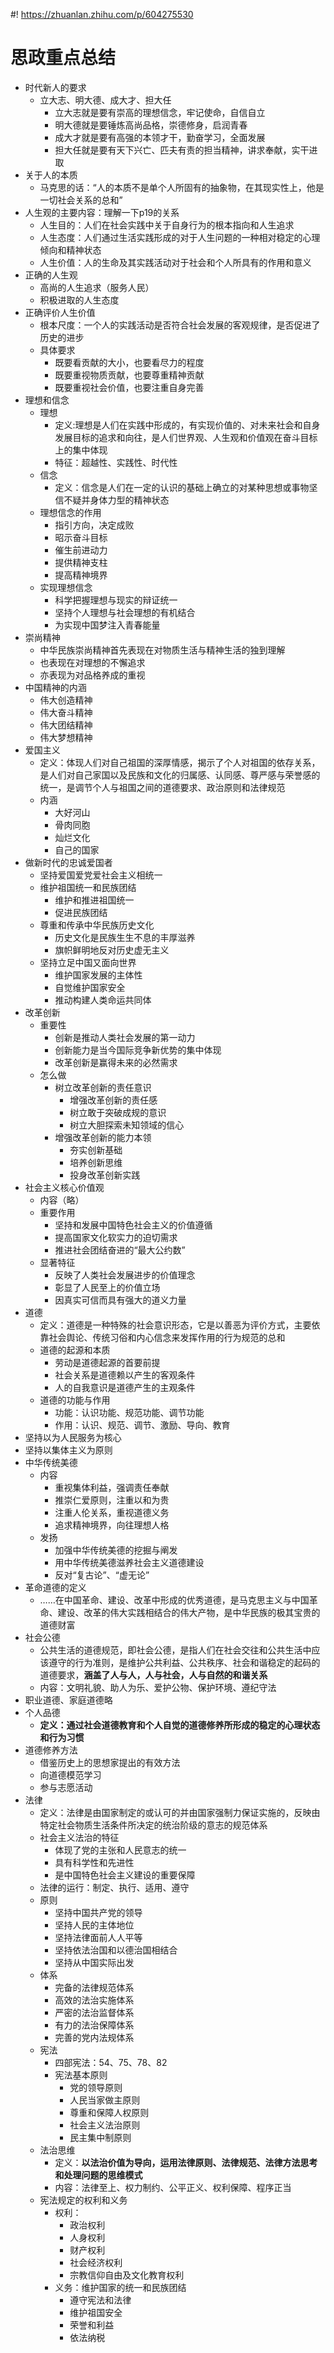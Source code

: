 #! https://zhuanlan.zhihu.com/p/604275530
# 思政重点总结
- 时代新人的要求
   - 立大志、明大德、成大才、担大任
     - 立大志就是要有崇高的理想信念，牢记使命，自信自立
     - 明大德就是要锤炼高尚品格，崇德修身，启润青春
     - 成大才就是要有高强的本领才干，勤奋学习，全面发展
     - 担大任就是要有天下兴亡、匹夫有责的担当精神，讲求奉献，实干进取
- 关于人的本质
  - 马克思的话：“人的本质不是单个人所固有的抽象物，在其现实性上，他是一切社会关系的总和”
- 人生观的主要内容：理解一下p19的关系
  - 人生目的：人们在社会实践中关于自身行为的根本指向和人生追求
  - 人生态度：人们通过生活实践形成的对于人生问题的一种相对稳定的心理倾向和精神状态
  - 人生价值：人的生命及其实践活动对于社会和个人所具有的作用和意义
- 正确的人生观
  - 高尚的人生追求（服务人民）
  - 积极进取的人生态度
- 正确评价人生价值
  - 根本尺度：一个人的实践活动是否符合社会发展的客观规律，是否促进了历史的进步
  - 具体要求
    - 既要看贡献的大小，也要看尽力的程度
    - 既要重视物质贡献，也要尊重精神贡献
    - 既要重视社会价值，也要注重自身完善
- 理想和信念
  - 理想
    - 定义:理想是人们在实践中形成的，有实现价值的、对未来社会和自身发展目标的追求和向往，是人们世界观、人生观和价值观在奋斗目标上的集中体现
    - 特征：超越性、实践性、时代性
  - 信念
    - 定义：信念是人们在一定的认识的基础上确立的对某种思想或事物坚信不疑并身体力型的精神状态
  - 理想信念的作用
    - 指引方向，决定成败
    - 昭示奋斗目标
    - 催生前进动力
    - 提供精神支柱
    - 提高精神境界
  - 实现理想信念
    - 科学把握理想与现实的辩证统一
    - 坚持个人理想与社会理想的有机结合
    - 为实现中国梦注入青春能量
- 崇尚精神
  - 中华民族崇尚精神首先表现在对物质生活与精神生活的独到理解
  - 也表现在对理想的不懈追求
  - 亦表现为对品格养成的重视
- 中国精神的内涵
  - 伟大创造精神
  - 伟大奋斗精神
  - 伟大团结精神
  - 伟大梦想精神
- 爱国主义
  - 定义：体现人们对自己祖国的深厚情感，揭示了个人对祖国的依存关系，是人们对自己家国以及民族和文化的归属感、认同感、尊严感与荣誉感的统一，是调节个人与祖国之间的道德要求、政治原则和法律规范
  - 内涵
    - 大好河山
    - 骨肉同胞
    - 灿烂文化
    - 自己的国家
- 做新时代的忠诚爱国者
  - 坚持爱国爱党爱社会主义相统一
  - 维护祖国统一和民族团结
    - 维护和推进祖国统一
    - 促进民族团结
  - 尊重和传承中华民族历史文化
    - 历史文化是民族生生不息的丰厚滋养
    - 旗帜鲜明地反对历史虚无主义
  - 坚持立足中国又面向世界
    - 维护国家发展的主体性
    - 自觉维护国家安全
    - 推动构建人类命运共同体
- 改革创新
  - 重要性
    - 创新是推动人类社会发展的第一动力 
    - 创新能力是当今国际竞争新优势的集中体现
    - 改革创新是赢得未来的必然需求
  - 怎么做
    - 树立改革创新的责任意识
      - 增强改革创新的责任感
      - 树立敢于突破成规的意识
      - 树立大胆探索未知领域的信心
    - 增强改革创新的能力本领
      - 夯实创新基础
      - 培养创新思维
      - 投身改革创新实践
- 社会主义核心价值观
  - 内容（略）
  - 重要作用
    - 坚持和发展中国特色社会主义的价值遵循
    - 提高国家文化软实力的迫切需求
    - 推进社会团结奋进的“最大公约数”
  - 显著特征
    - 反映了人类社会发展进步的价值理念
    - 彰显了人民至上的价值立场
    - 因真实可信而具有强大的道义力量
- 道德
  - 定义：道德是一种特殊的社会意识形态，它是以善恶为评价方式，主要依靠社会舆论、传统习俗和内心信念来发挥作用的行为规范的总和
  - 道德的起源和本质
    - 劳动是道德起源的首要前提
    - 社会关系是道德赖以产生的客观条件
    - 人的自我意识是道德产生的主观条件
  - 道德的功能与作用
    - 功能：认识功能、规范功能、调节功能
    - 作用：认识、规范、调节、激励、导向、教育
- 坚持以为人民服务为核心
- 坚持以集体主义为原则
- 中华传统美德
  - 内容
    - 重视集体利益，强调责任奉献
    - 推崇仁爱原则，注重以和为贵
    - 注重人伦关系，重视道德义务
    - 追求精神境界，向往理想人格
  - 发扬
    - 加强中华传统美德的挖掘与阐发
    - 用中华传统美德滋养社会主义道德建设
    - 反对“复古论”、“虚无论”
- 革命道德的定义
  - ……在中国革命、建设、改革中形成的优秀道德，是马克思主义与中国革命、建设、改革的伟大实践相结合的伟大产物，是中华民族的极其宝贵的道德财富
- 社会公德
  - 公共生活的道德规范，即社会公德，是指人们在社会交往和公共生活中应该遵守的行为准则，是维护公共利益、公共秩序、社会和谐稳定的起码的道德要求，**涵盖了人与人，人与社会，人与自然的和谐关系**
  - 内容：文明礼貌、助人为乐、爱护公物、保护环境、遵纪守法
- 职业道德、家庭道德略
- 个人品德
  - **定义：通过社会道德教育和个人自觉的道德修养所形成的稳定的心理状态和行为习惯**
- 道德修养方法
  - 借鉴历史上的思想家提出的有效方法
  - 向道德模范学习
  - 参与志愿活动
- 法律
  - 定义：法律是由国家制定的或认可的并由国家强制力保证实施的，反映由特定社会物质生活条件所决定的统治阶级的意志的规范体系
  - 社会主义法治的特征
    - 体现了党的主张和人民意志的统一
    - 具有科学性和先进性
    - 是中国特色社会主义建设的重要保障
  - 法律的运行：制定、执行、适用、遵守
  - 原则
    - 坚持中国共产党的领导
    - 坚持人民的主体地位
    - 坚持法律面前人人平等
    - 坚持依法治国和以德治国相结合
    - 坚持从中国实际出发
  - 体系
    - 完备的法律规范体系
    - 高效的法治实施体系
    - 严密的法治监督体系
    - 有力的法治保障体系
    - 完善的党内法规体系
  - 宪法
    - 四部宪法：54、75、78、82
    - 宪法基本原则
      - 党的领导原则
      - 人民当家做主原则
      - 尊重和保障人权原则
      - 社会主义法治原则
      - 民主集中制原则
  - 法治思维
    - 定义：**以法治价值为导向，运用法律原则、法律规范、法律方法思考和处理问题的思维模式**
    - 内容：法律至上、权力制约、公平正义、权利保障、程序正当
  - 宪法规定的权利和义务
    - 权利：
      - 政治权利
      - 人身权利
      - 财产权利
      - 社会经济权利
      - 宗教信仰自由及文化教育权利
    - 义务：维护国家的统一和民族团结
      - 遵守宪法和法律
      - 维护祖国安全
      - 荣誉和利益
      - 依法纳税